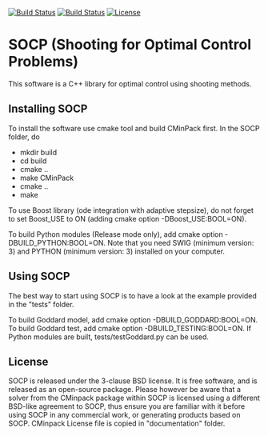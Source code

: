 [![Build Status](https://travis-ci.com/bherisse/socp.svg?branch=master)](https://travis-ci.com/bherisse/socp)
[![Build Status](https://ci.appveyor.com/api/projects/status/github/bherisse/socp)](https://ci.appveyor.com/project/bherisse/socp)
[![License](https://img.shields.io/badge/License-BSD%203--Clause-blue.svg)](https://opensource.org/licenses/BSD-3-Clause)

SOCP (Shooting for Optimal Control Problems)
===========
	
This software is a C++ library for optimal control using shooting methods.
	
Installing SOCP
----------

To install the software use cmake tool and build CMinPack first. In the SOCP folder, do 
- mkdir build
- cd build
- cmake ..
- make CMinPack
- cmake ..
- make

To use Boost library (ode integration with adaptive stepsize), do not forget to set Boost_USE to ON (adding cmake option -DBoost_USE:BOOL=ON). 

To build Python modules (Release mode only), add cmake option -DBUILD_PYTHON:BOOL=ON. 
Note that you need SWIG (minimum version: 3) and PYTHON (minimum version: 3) installed on your computer. 

Using SOCP
---------

The best way to start using SOCP is to have a look at the example provided in the "tests" folder. 

To build Goddard model, add cmake option -DBUILD_GODDARD:BOOL=ON. To build Goddard test, add cmake option -DBUILD_TESTING:BOOL=ON.
If Python modules are built, tests/testGoddard.py can be used.

License
--------

SOCP is released under the 3-clause BSD license. It is free software, and is released as an open-source package. 
Please however be aware that a solver from the CMinpack package within SOCP is licensed using a different 
BSD-like agreement to SOCP, thus ensure you are familiar with it before using SOCP in any commercial work, 
or generating products based on SOCP.
CMinpack License file is copied in "documentation" folder.
